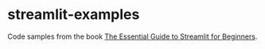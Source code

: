 # streamlit-examples
Code samples from the book [The Essential Guide to Streamlit for Beginners]().
